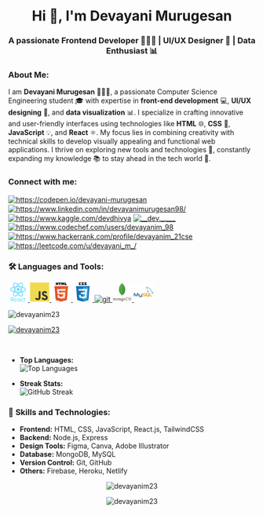 <h1 align="center">Hi 👋, I'm Devayani Murugesan</h1>
<h3 align="center">A passionate Frontend Developer 👩🏻‍💻 | UI/UX Designer 🎨 | Data Enthusiast 📊</h3>
<h3 align="left">About Me:</h3>
<p align="left">
  I am <strong>Devayani Murugesan</strong> 👩🏻‍💻, a passionate Computer Science Engineering student 🎓 with expertise in <strong>front-end development</strong> 💻, <strong>UI/UX designing</strong> 🎨, and <strong>data visualization</strong> 📊. I specialize in crafting innovative and user-friendly interfaces using technologies like <strong>HTML</strong> 🌐, <strong>CSS</strong> 🎨, <strong>JavaScript</strong> 💡, and <strong>React</strong> ⚛️. My focus lies in combining creativity with technical skills to develop visually appealing and functional web applications. I thrive on exploring new tools and technologies 🔧, constantly expanding my knowledge 📚 to stay ahead in the tech world 🚀.
</p>
<h3 align="left">Connect with me:</h3>
<p align="left">
<a href="https://codepen.io/https://codepen.io/devayani-murugesan" target="blank"><img align="center" src="https://raw.githubusercontent.com/rahuldkjain/github-profile-readme-generator/master/src/images/icons/Social/codepen.svg" alt="https://codepen.io/devayani-murugesan" height="30" width="40" /></a>
<a href="https://linkedin.com/in/https://www.linkedin.com/in/devayanimurugesan98/" target="blank"><img align="center" src="https://raw.githubusercontent.com/rahuldkjain/github-profile-readme-generator/master/src/images/icons/Social/linked-in-alt.svg" alt="https://www.linkedin.com/in/devayanimurugesan98/" height="30" width="40" /></a>
<a href="https://kaggle.com/https://www.kaggle.com/devdhivya" target="blank"><img align="center" src="https://raw.githubusercontent.com/rahuldkjain/github-profile-readme-generator/master/src/images/icons/Social/kaggle.svg" alt="https://www.kaggle.com/devdhivya" height="30" width="40" /></a>
<a href="https://instagram.com/__dev._.___" target="blank"><img align="center" src="https://raw.githubusercontent.com/rahuldkjain/github-profile-readme-generator/master/src/images/icons/Social/instagram.svg" alt="__dev._.___" height="30" width="40" /></a>
<a href="https://www.codechef.com/users/https://www.codechef.com/users/devayanim_98" target="blank"><img align="center" src="https://cdn.jsdelivr.net/npm/simple-icons@3.1.0/icons/codechef.svg" alt="https://www.codechef.com/users/devayanim_98" height="30" width="40" /></a>
<a href="https://www.hackerrank.com/https://www.hackerrank.com/profile/devayanim_21cse" target="blank"><img align="center" src="https://raw.githubusercontent.com/rahuldkjain/github-profile-readme-generator/master/src/images/icons/Social/hackerrank.svg" alt="https://www.hackerrank.com/profile/devayanim_21cse" height="30" width="40" /></a>
<a href="https://www.leetcode.com/https://leetcode.com/u/devayani_m_/" target="blank"><img align="center" src="https://raw.githubusercontent.com/rahuldkjain/github-profile-readme-generator/master/src/images/icons/Social/leet-code.svg" alt="https://leetcode.com/u/devayani_m_/" height="30" width="40" /></a>
</p>

### 🛠️ **Languages and Tools:**
<p align="left">
  <a href="https://reactjs.org/" target="_blank" rel="noreferrer"> <img src="https://raw.githubusercontent.com/devicons/devicon/master/icons/react/react-original-wordmark.svg" alt="react" width="40" height="40"/> </a>
  <a href="https://www.javascript.com/" target="_blank" rel="noreferrer"> <img src="https://raw.githubusercontent.com/devicons/devicon/master/icons/javascript/javascript-original.svg" alt="javascript" width="40" height="40"/> </a>
  <a href="https://www.w3.org/html/" target="_blank" rel="noreferrer"> <img src="https://raw.githubusercontent.com/devicons/devicon/master/icons/html5/html5-original-wordmark.svg" alt="html5" width="40" height="40"/> </a>
  <a href="https://www.w3.org/css/" target="_blank" rel="noreferrer"> <img src="https://raw.githubusercontent.com/devicons/devicon/master/icons/css3/css3-original-wordmark.svg" alt="css3" width="40" height="40"/> </a>
  <a href="https://git-scm.com/" target="_blank" rel="noreferrer"> <img src="https://www.vectorlogo.zone/logos/git-scm/git-scm-icon.svg" alt="git" width="40" height="40"/> </a>
  <a href="https://www.mongodb.com/" target="_blank" rel="noreferrer"> <img src="https://raw.githubusercontent.com/devicons/devicon/master/icons/mongodb/mongodb-original-wordmark.svg" alt="mongodb" width="40" height="40"/> </a>
  <a href="https://www.mysql.com/" target="_blank" rel="noreferrer"> <img src="https://raw.githubusercontent.com/devicons/devicon/master/icons/mysql/mysql-original-wordmark.svg" alt="mysql" width="40" height="40"/> </a>
</p>

<p align="left"> <img src="https://komarev.com/ghpvc/?username=devayanim23&label=Profile%20views&color=0e75b6&style=flat" alt="devayanim23" /> </p>

<p align="left"> <a href="https://github.com/ryo-ma/github-profile-trophy"><img src="https://github-profile-trophy.vercel.app/?username=devayanim23" alt="devayanim23" /></a> </p>

<p align="left"> <a href="https://twitter.com/" target="blank"><img src="https://img.shields.io/twitter/follow/?logo=twitter&style=for-the-badge" alt="" /></a> </p>

- **Top Languages:**  
  ![Top Languages](https://github-readme-stats.vercel.app/api/top-langs?username=devayanim23&show_icons=true&locale=en&layout=compact)

- **Streak Stats:**  
  ![GitHub Streak](https://github-readme-streak-stats.herokuapp.com/?user=devayanim23&)


### 🌟 **Skills and Technologies:**
- **Frontend:** HTML, CSS, JavaScript, React.js, TailwindCSS
- **Backend:** Node.js, Express
- **Design Tools:** Figma, Canva, Adobe Illustrator
- **Database:** MongoDB, MySQL
- **Version Control:** Git, GitHub
- **Others:** Firebase, Heroku, Netlify

<p align="center">
  <img src="https://github-readme-stats.vercel.app/api/top-langs?username=devayanim23&show_icons=true&locale=en&layout=compact" alt="devayanim23" />
</p>

<p align="center">
  <img src="https://github-readme-streak-stats.herokuapp.com/?user=devayanim23&" alt="devayanim23" />
</p>

